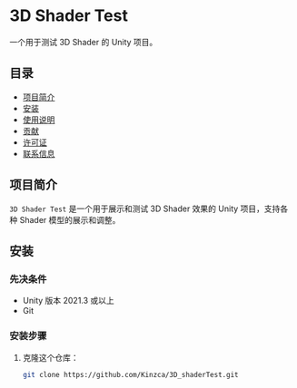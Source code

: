 # 3D Shader Test

一个用于测试 3D Shader 的 Unity 项目。

## 目录

- [项目简介](#项目简介)
- [安装](#安装)
- [使用说明](#使用说明)
- [贡献](#贡献)
- [许可证](#许可证)
- [联系信息](#联系信息)

## 项目简介

`3D Shader Test` 是一个用于展示和测试 3D Shader 效果的 Unity 项目，支持各种 Shader 模型的展示和调整。

## 安装

### 先决条件

- Unity 版本 2021.3 或以上
- Git

### 安装步骤

1. 克隆这个仓库：
   ```bash
   git clone https://github.com/Kinzca/3D_shaderTest.git
